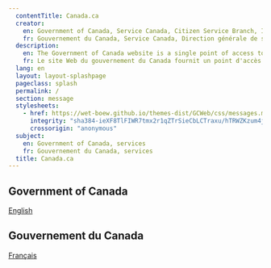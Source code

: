 ```yaml
---
  contentTitle: Canada.ca
  creator:
    en: Government of Canada, Service Canada, Citizen Service Branch, Integrated Channel Management, Web Strategies and Product Management
    fr: Gouvernement du Canada, Service Canada, Direction générale de service aux citoyens, Gestion intégrée des modes de service, Gestion des stratégies et produits Web
  description:
    en: The Government of Canada website is a single point of access to all programs, services, departments, ministries and organizations of the Government of Canada.
    fr: Le site Web du gouvernement du Canada fournit un point d'accès complet à tous les programmes, services, départements, ministères et organismes du gouvernement du Canada.
  lang: en
  layout: layout-splashpage
  pageclass: splash
  permalink: /
  section: message
  stylesheets:
    - href: https://wet-boew.github.io/themes-dist/GCWeb/css/messages.min.css
      integrity: "sha384-ieXF8TlFIWR7tmx2r1qZTrSieCbLCTraxu/hTRWZKzum4jiv2vtalhp+kxa8/WHe"
      crossorigin: "anonymous"
  subject:
    en: Government of Canada, services
    fr: Gouvernement du Canada, services
  title: Canada.ca
---
```


<div class="row">
	<section class="col-xs-6 text-right">
		<h2 class="wb-inv">Government of Canada</h2>
		<p><a href="./en/index.html" class="btn btn-primary">English</a></p>
	</section>
	<section class="col-xs-6" lang="fr">
		<h2 class="wb-inv">Gouvernement du Canada</h2>
		<p><a href="./fr/index.html" class="btn btn-primary">Français</a></p>
	</section>
</div>

